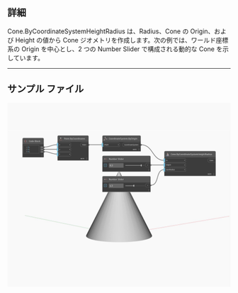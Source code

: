 ## 詳細
Cone.ByCoordinateSystemHeightRadius は、Radius、Cone の Origin、および Height の値から Cone ジオメトリを作成します。次の例では、ワールド座標系の Origin を中心とし、2 つの Number Slider で構成される動的な Cone を示しています。
___
## サンプル ファイル

![ByCoordinateSystemHeightRadius](./Autodesk.DesignScript.Geometry.Cone.ByCoordinateSystemHeightRadius_img.jpg)

